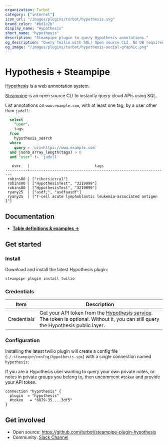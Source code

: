 ```yaml
---
organization: Turbot
category: ["internet"]
icon_url: "/images/plugins/turbot/hypothesis.svg"
brand_color: "#bd1c2b"
display_name: "Hypothesis"
short_name: "hypothesis"
description: "Steampipe plugin to query Hypothesis annotations."
og_description: "Query Twilio with SQL! Open source CLI. No DB required."
og_image: "/images/plugins/turbot/hypothesis-social-graphic.png"
---
```

# Hypothesis + Steampipe

[Hypothesis](https://hypothes.is) is a web annnotation system.

[Steampipe](https://steampipe.io) is an open source CLI to instantly query cloud APIs using SQL.

List annotations on `www.example.com`, with at least one tag, by a user other than `judell`:

```sql
  select 
    "user",
    tags
  from 
    hypothesis_search 
  where 
    query = 'uri=https://www.example.com'
  and jsonb_array_length(tags) > 0
  and "user" !~ 'judell'
```

```shell
   user   |                             tags
----------+--------------------------------------------------------------
 robins80 | ["rikersierra1"]
 robins80 | ["HypothesisTest", "3219099"]
 robins80 | ["HypothesisTest", "3219099"]
 ryany25  | ["asdf;", "asdfaasdf"]
 ryany25  | ["T-cell acute lymphoblastic leukemia-associated antigen 1"]
```

## Documentation

- **[Table definitions & examples →](/plugins/turbot/hypothesis/tables)**

## Get started

### Install

Download and install the latest Hypothesis plugin:

```bash
steampipe plugin install twilio
```

### Credentials

| Item | Description |
| - | - |
| Credentials | Get your API token from the [Hypothesis service](https://hypothes.is/account/developer). The token is optional. Without it, you can still query the Hypothesis public layer. 

### Configuration

Installing the latest twilio plugin will create a config file (`~/.steampipe/config/hypothesis.spc`) with a single connection named `hypothesis`:

If you are a Hypothesis user wanting to query your own private notes, or notes in private groups you belong to, then uncomment `#token` and provide your API token.

  ```hcl
  connection "hypothesis" {
    plugin  = "hypothesis"
    #token   = "6879-35....3df5"
  }
```

## Get involved

- Open source: https://github.com/turbot/steampipe-plugin-hypothesis
- Community: [Slack Channel](https://steampipe.io/community/join)
